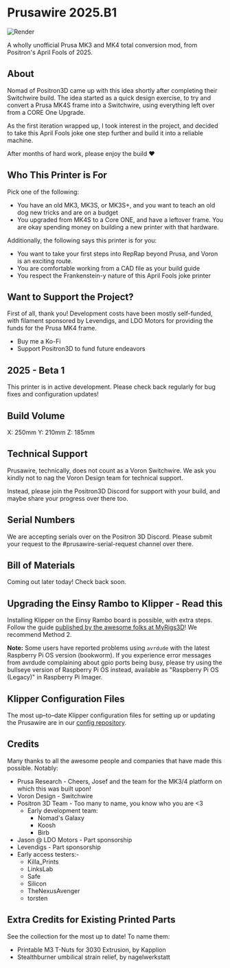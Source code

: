 # Prusawire 2025.B1

![Render](Assets/render.png)

A wholly unofficial Prusa MK3 and MK4 total conversion mod, from Positron's April Fools of 2025.


## About

Nomad of Positron3D came up with this idea shortly after completing their Switchwire build. The idea started as a quick design exercise, to try and convert a Prusa MK4S frame into a Switchwire, using everything left over from a CORE One Upgrade.

As the first iteration wrapped up, I took interest in the project, and decided to take this April Fools joke one step further and build it into a reliable machine.

After months of hard work, please enjoy the build ❤

## Who This Printer is For

Pick one of the following:

 - You have an old MK3, MK3S, or MK3S+, and you want to teach an old dog new tricks and are on a budget
 - You upgraded from MK4S to a Core ONE, and have a leftover frame. You are okay spending money on building a new printer with that hardware.

Additionally, the following says this printer is for you: 

 - You want to take your first steps into RepRap beyond Prusa, and Voron is an exciting route.
 - You are comfortable working from a CAD file as your build guide
 - You respect the Frankenstein-y nature of this April Fools joke printer

## Want to Support the Project?

First of all, thank you! Development costs have been mostly self-funded, with filament sponsored by Levendigs, and LDO Motors for providing the funds for the Prusa MK4 frame.

 - Buy me a Ko-Fi
 - Support Positron3D to fund future endeavors

## 2025 - Beta 1

This printer is in active development. Please check back regularly for bug fixes and configuration updates!

## Build Volume

X: 250mm
Y: 210mm
Z: 185mm

## Technical Support

Prusawire, technically, does not count as a Voron Switchwire. We ask you kindly not to nag the Voron Design team for technical support.

Instead, please join the Positron3D Discord for support with your build, and maybe share your progress over there too.

## Serial Numbers

We are accepting serials over on the Positron 3D Discord. Please submit your request to the #prusawire-serial-request channel over there. 

## Bill of Materials

Coming out later today! Check back soon.

## Upgrading the Einsy Rambo to Klipper - Read this

Installing Klipper on the Einsy Rambo board is possible, with extra steps. Follow the guide [published by the awesome folks at MyRigs3D](https://myrigs3d.com/blogs/infos/revive-your-prusa-mk3s-with-klipper-1-5-flash-bootloader)! We recommend Method 2.

**Note:** Some users have reported problems using `avrdude` with the latest Raspberry Pi OS version (bookworm). If you experience error messages from avrdude complaining about gpio ports being busy, please try using the bullseye version of Raspberry Pi OS instead, available as "Raspberry Pi OS (Legacy)" in Raspberry Pi Imager.

## Klipper Configuration Files

The most up–to–date Klipper configuration files for setting up or updating the Prusawire are in our [config repository](https://github.com/Positron3D/prusawire-klipper-config).

## Credits 

Many thanks to all the awesome people and companies that have made this possible. Notably:

 - Prusa Research - Cheers, Josef and the team for the MK3/4 platform on which this was built upon!
 - Voron Design - Switchwire
 - Positron 3D Team - Too many to name, you know who you are <3
   - Early development team:
     - Nomad's Galaxy
     - Koosh
     - Birb
 - Jason @ LDO Motors - Part sponsorship
 - Levendigs - Part sponsorship 
 - Early access testers:-
    - Killa_Prints
    - LinksLab
    - Safe
    - Silicon
    - TheNexusAvenger
    - torsten

## Extra Credits for Existing Printed Parts

See the collection for the most up to date! To name them:

 - Printable M3 T-Nuts for 3030 Extrusion, by Kapplion
 - Stealthburner umbilical strain relief, by nagelwerkstatt
